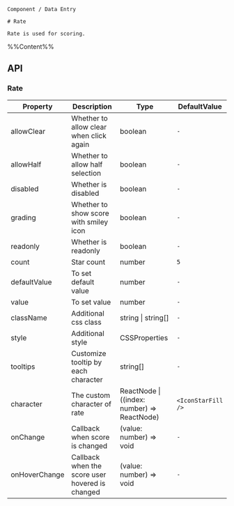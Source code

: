 `````
Component / Data Entry

# Rate

Rate is used for scoring.
`````

%%Content%%

## API

### Rate

|Property|Description|Type|DefaultValue|
|---|---|---|---|
|allowClear|Whether to allow clear when click again|boolean |`-`|
|allowHalf|Whether to allow half selection|boolean |`-`|
|disabled|Whether is disabled|boolean |`-`|
|grading|Whether to show score with smiley icon|boolean |`-`|
|readonly|Whether is readonly|boolean |`-`|
|count|Star count|number |`5`|
|defaultValue|To set default value|number |`-`|
|value|To set value|number |`-`|
|className|Additional css class|string \| string[] |`-`|
|style|Additional style|CSSProperties |`-`|
|tooltips|Customize tooltip by each character|string[] |`-`|
|character|The custom character of rate|ReactNode \| ((index: number) => ReactNode) |`<IconStarFill />`|
|onChange|Callback when score is changed|(value: number) => void |`-`|
|onHoverChange|Callback when the score user hovered is changed|(value: number) => void |`-`|
